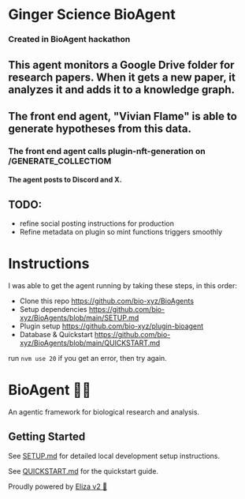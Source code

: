 # Ginger Science BioAgent
### Created in BioAgent hackathon

## This agent monitors a Google Drive folder for research papers. When it gets a new paper, it analyzes it and adds it to a knowledge graph. 

## The front end agent, "Vivian Flame" is able to generate hypotheses from this data. 

### The front end agent calls plugin-nft-generation on /GENERATE_COLLECTIOM

#### The agent posts to Discord and X. 

## TODO: 
- refine social posting instructions for production
- Refine metadata on plugin so mint functions triggers smoothly

# Instructions

I was able to get the agent running by taking these steps, in this order:

- Clone this repo https://github.com/bio-xyz/BioAgents 
- Setup dependencies https://github.com/bio-xyz/BioAgents/blob/main/SETUP.md 
- Plugin setup https://github.com/bio-xyz/plugin-bioagent 
- Database & Quickstart https://github.com/bio-xyz/BioAgents/blob/main/QUICKSTART.md 

run `nvm use 20` if you get an error, then try again.




# BioAgent 🤖🧬

An agentic framework for biological research and analysis.

## Getting Started

See [SETUP.md](SETUP.md) for detailed local development setup instructions.

See [QUICKSTART.md](QUICKSTART.md) for the quickstart guide.

Proudly powered by [Eliza v2 🤖](https://github.com/elizaOS/eliza)
